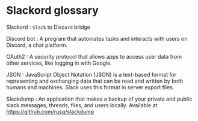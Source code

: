 # Slackord glossary

Slackord
: `Slack` to Disc`ord` bridge

Discord bot
: A program that automates tasks and interacts with users on Discord, a chat platform.

OAuth2
: A security protocol that allows apps to access user data from other services, like logging in with Google.

JSON 
: JavaScript Object Notation (JSON) is a text-based format for representing and exchanging data that can be read and written by both humans and machines. Slack uses this format in server export files.

Slackdump
: An application that makes a backup of your private and public slack messages, threads, files, and users locally. Available at https://github.com/rusq/slackdump